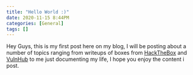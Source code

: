 ```yaml
---
title: "Hello World :)"
date: 2020-11-15 8:44PM
categories: [General]
tags: []
---
```

Hey Guys, this is my first post here on my blog,
I will be posting about a number of topics ranging from writeups of boxes from <a href ="https://www.hackthebox.eu" target="_blank">HackTheBox</a> and <a href ="https://www.vulnhub.com" target="_blank">VulnHub</a> to me just documenting my life,
I hope you enjoy the content i post.